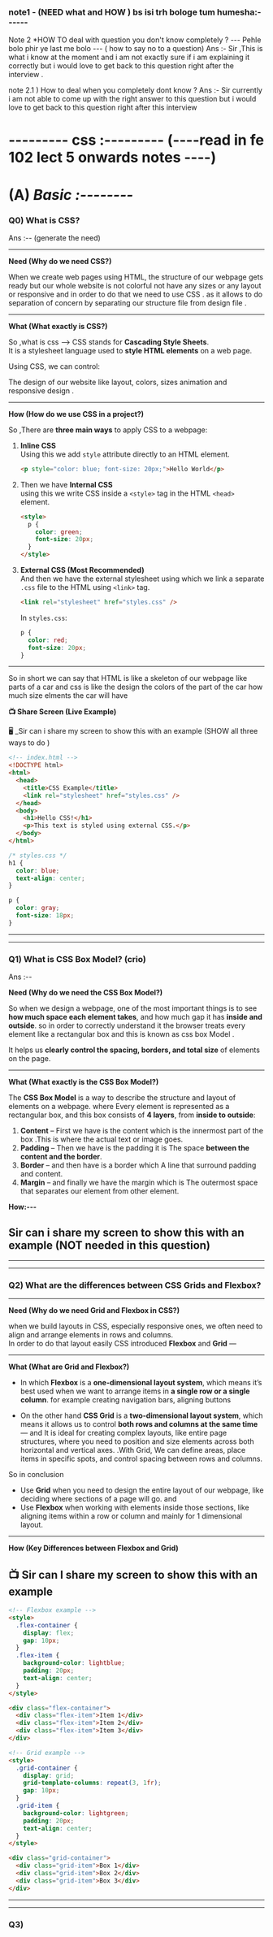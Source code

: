 ### note1 - **(NEED what and HOW ) bs isi trh bologe tum humesha:------**

Note 2 \*HOW TO deal with question you don't know completely ?
--- Pehle bolo phir ye last me bolo --- ( how to say no to a question)
Ans :- Sir ,This is what i know at the moment and i am not exactly sure if i am explaining it correctly but i would love to get back to this question right after the interview .

note 2.1 ) How to deal when you completely dont know ?
Ans :- Sir currently i am not able to come up with the right answer to this question but i would love to get back to this question right after this interview

# --------- **css** :--------- (----read in fe 102 lect 5 onwards notes ----)

# **(A)** _Basic :--------_

### Q0) What is CSS?

Ans :--
(generate the need)

---

**Need (Why do we need CSS?)**

When we create web pages using HTML, the structure of our webpage gets ready but our whole website is not colorful not have any sizes or any layout or responsive and in order
to do that we need to use CSS . as it allows to do separation of concern by separating our structure file from design file .

---

**What (What exactly is CSS?)**

So ,what is css --> CSS stands for **Cascading Style Sheets**.  
It is a stylesheet language used to **style HTML elements** on a web page.

Using CSS, we can control:

The design of our website like layout, colors, sizes animation and responsive design .

---

**How (How do we use CSS in a project?)**

So ,There are **three main ways** to apply CSS to a webpage:

1. **Inline CSS**  
   Using this we add `style` attribute directly to an HTML element.

   ```html
   <p style="color: blue; font-size: 20px;">Hello World</p>
   ```

2. Then we have **Internal CSS**  
   using this we write CSS inside a `<style>` tag in the HTML `<head>` element.

   ```html
   <style>
     p {
       color: green;
       font-size: 20px;
     }
   </style>
   ```

3. **External CSS (Most Recommended)**  
   And then we have the external stylesheet using which we link a separate `.css` file to the HTML using `<link>` tag.

   ```html
   <link rel="stylesheet" href="styles.css" />
   ```

   In `styles.css`:

   ```css
   p {
     color: red;
     font-size: 20px;
   }
   ```

---

So in short we can say that HTML is like a skeleton of our webpage like parts of a car and css is like the design the colors of the part of the car how much size elments the car will have

**📺 Share Screen (Live Example)**

🖥 \_Sir can i share my screen to show this with an example (SHOW all three ways to do )

```html
<!-- index.html -->
<!DOCTYPE html>
<html>
  <head>
    <title>CSS Example</title>
    <link rel="stylesheet" href="styles.css" />
  </head>
  <body>
    <h1>Hello CSS!</h1>
    <p>This text is styled using external CSS.</p>
  </body>
</html>
```

```css
/* styles.css */
h1 {
  color: blue;
  text-align: center;
}

p {
  color: gray;
  font-size: 18px;
}
```

---

---

### Q1) What is CSS Box Model? (crio)

Ans :--

**Need (Why do we need the CSS Box Model?)**

So when we design a webpage, one of the most important things is to see **how much space each element takes**, and how much gap it has **inside and outside**. so in order to correctly understand it the browser treats every element like a rectangular box and this is known as css box Model .

It helps us **clearly control the spacing, borders, and total size** of elements on the page.

---

**What (What exactly is the CSS Box Model?)**

The **CSS Box Model** is a way to describe the structure and layout of elements on a webpage. where Every element is represented as a rectangular box, and this box consists of **4 layers**, from **inside to outside**:

1. **Content** – First we have is the content which is the innermost part of the box .This is where the actual text or image goes.
2. **Padding** – Then we have is the padding it is The space **between the content and the border**.
3. **Border** – and then have is a border which A line that surround padding and content.
4. **Margin** – and finally we have the margin which is The outermost space that separates our element from other element.

**How:---**

## Sir can i share my screen to show this with an example (NOT needed in this question)

---

---

### Q2) What are the differences between CSS Grids and Flexbox?

---

**Need (Why do we need Grid and Flexbox in CSS?)**

when we build layouts in CSS, especially responsive ones, we often need to align and arrange elements in rows and columns.  
In order to do that layout easily CSS introduced **Flexbox** and **Grid** —

---

**What (What are Grid and Flexbox?)**

- In which **Flexbox** is a **one-dimensional layout system**, which means it’s best used when we want to arrange items in **a single row or a single column**.
  for example creating navigation bars, aligning buttons

- On the other hand **CSS Grid** is a **two-dimensional layout system**,
  which means it allows us to control **both rows and columns at the same time** —
  and It is ideal for creating complex layouts, like entire page structures, where you need to position and size elements across both horizontal and vertical axes. .With Grid, We can define areas, place items in specific spots, and control spacing between rows and columns.

So in conclusion

- Use **Grid** when you need to design the entire layout of our webpage, like deciding where sections of a page will go. and
- Use **Flexbox** when working with elements inside those sections, like aligning items within a row or column and mainly for 1 dimensional layout.

---

**How (Key Differences between Flexbox and Grid)**

## 📺 Sir can I share my screen to show this with an example

```html
<!-- Flexbox example -->
<style>
  .flex-container {
    display: flex;
    gap: 10px;
  }
  .flex-item {
    background-color: lightblue;
    padding: 20px;
    text-align: center;
  }
</style>

<div class="flex-container">
  <div class="flex-item">Item 1</div>
  <div class="flex-item">Item 2</div>
  <div class="flex-item">Item 3</div>
</div>
```

```html
<!-- Grid example -->
<style>
  .grid-container {
    display: grid;
    grid-template-columns: repeat(3, 1fr);
    gap: 10px;
  }
  .grid-item {
    background-color: lightgreen;
    padding: 20px;
    text-align: center;
  }
</style>

<div class="grid-container">
  <div class="grid-item">Box 1</div>
  <div class="grid-item">Box 2</div>
  <div class="grid-item">Box 3</div>
</div>
```

---

---

### Q3)
